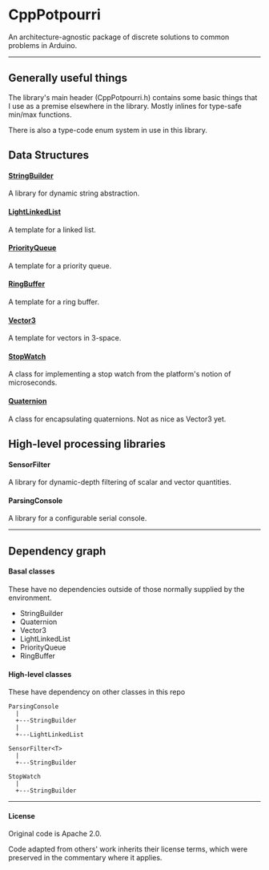 # CppPotpourri

An architecture-agnostic package of discrete solutions to common problems in Arduino.

----------------------

## Generally useful things

The library's main header (CppPotpourri.h) contains some basic things that I use as a premise
elsewhere in the library. Mostly inlines for type-safe min/max functions.

There is also a type-code enum system in use in this library.


## Data Structures

#### [StringBuilder](extras/doc/StringBuilder.md)

A library for dynamic string abstraction.

#### [LightLinkedList](extras/doc/LightLinkedList.md)

A template for a linked list.

#### [PriorityQueue](extras/doc/PriorityQueue.md)

A template for a priority queue.

#### [RingBuffer](extras/doc/RingBuffer.md)

A template for a ring buffer.

#### [Vector3](extras/doc/Vector3.md)

A template for vectors in 3-space.

#### [StopWatch](extras/doc/StopWatch.md)

A class for implementing a stop watch from the platform's notion of microseconds.

#### [Quaternion](extras/doc/Quaternion.md)

A class for encapsulating quaternions. Not as nice as Vector3 yet.

## High-level processing libraries

#### SensorFilter

A library for dynamic-depth filtering of scalar and vector quantities.

#### ParsingConsole

A library for a configurable serial console.

----------------------

## Dependency graph

#### Basal classes

These have no dependencies outside of those normally supplied by the environment.

  * StringBuilder
  * Quaternion
  * Vector3<T>
  * LightLinkedList<T>
  * PriorityQueue<T>
  * RingBuffer<T>

#### High-level classes

These have dependency on other classes in this repo

    ParsingConsole
      |
      +---StringBuilder
      |
      +---LightLinkedList

    SensorFilter<T>
      |
      +---StringBuilder

    StopWatch
      |
      +---StringBuilder

----------------------

#### License

Original code is Apache 2.0.

Code adapted from others' work inherits their license terms, which were preserved in the commentary where it applies.
